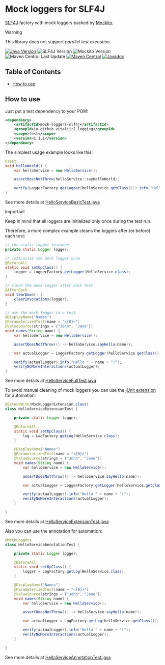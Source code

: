 # Mock loggers for SLF4J

[SLF4J][slf4j] factory with mock loggers backed by [Mockito][].

> [!WARNING]
> This library does not support _parallel test execution_.

[![Java Version][java-version]][jdk-download]
![SLF4J Version][slf4j-version]
![Mockito Version][mockito-version]  
![Maven Central Last Update][maven-central-last-update]
[![Maven Central][maven-central]][maven-central-link]
[![Javadoc][javadoc]][javadoc-link]

## Table of Contents

<!--ts-->
* [How to use](#how-to-use)

<!-- Created by https://github.com/ekalinin/github-markdown-toc -->
<!-- Added by: r2, at: Sun Feb  9 09:27:55 PM EET 2025 -->

<!--te-->

## How to use

Just put a test dependency to your POM:

```xml
<dependency>
    <artifactId>mock-loggers-slf4j</artifactId>
    <groupId>io.github.vitalijr2.logging</groupId>
    <scope>test</scope>
    <version>1.1.1</version>
</dependency>
```

The simplest usage example looks like this:

```java
@Test
void helloWorld() {
    var helloService = new HelloService();

    assertDoesNotThrow(helloService::sayHelloWorld);

    verify(LoggerFactory.getLogger(helloService.getClass())).info("Hello World!");
}
```

See more details at [HelloServiceBasicTest.java](src/it/hello-slf4j-world/src/test/java/example/hello/HelloServiceBasicTest.java)

> [!IMPORTANT]
> Keep in mind that all loggers are initialized only once during the test run.

Therefore, a more complex example cleans the loggers after (or before)
each test:

```java
// the static logger instance
private static Logger logger;

// initialize the mock logger once
@BeforeAll
static void setUpClass() {
    logger = LoggerFactory.getLogger(HelloService.class);
}

// clean the mock logger after each test
@AfterEach
void tearDown() {
    clearInvocations(logger);
}

// use the mock logger in a test
@DisplayName("Names")
@ParameterizedTest(name = "<{0}>")
@ValueSource(strings = {"John", "Jane"})
void names(String name) {
    var helloService = new HelloService();

    assertDoesNotThrow(() -> helloService.sayHello(name));

    var actualLogger = LoggerFactory.getLogger(helloService.getClass());

    verify(actualLogger).info("Hello " + name + "!");
    verifyNoMoreInteractions(actualLogger);
}
```

See more details at [HelloServiceFullTest.java](src/it/hello-slf4j-world/src/test/java/example/hello/HelloServiceFullTest.java)

To avoid manual cleaning of mock loggers you can use
the [jUnit extension][junit-extension] for automation:

```java
@ExtendWith(MockLoggerExtension.class)
class HelloServiceExtensionTest {

    private static Logger logger;

    @BeforeAll
    static void setUpClass() {
        log = LogFactory.getLog(HelloService.class);
    }

    @DisplayName("Names")
    @ParameterizedTest(name = "<{0}>")
    @ValueSource(strings = {"John", "Jane"})
    void names(String name) {
        var helloService = new HelloService();

        assertDoesNotThrow(() -> helloService.sayHello(name));

        var actualLogger = LoggerFactory.getLogger(helloService.getClass());

        verify(actualLogger).info("Hello " + name + "!");
        verifyNoMoreInteractions(actualLogger);
    }

}
```

See more details at [HelloServiceExtensionTest.java](src/it/hello-slf4j-world/src/test/java/example/hello/HelloServiceExtensionTest.java)

Also you can use the annotation for automation:

```java
@MockLoggers
class HelloServiceAnnotationTest {

    private static Logger logger;

    @BeforeAll
    static void setUpClass() {
        logger = LogFactory.getLog(HelloService.class);
    }

    @DisplayName("Names")
    @ParameterizedTest(name = "<{0}>")
    @ValueSource(strings = {"John", "Jane"})
    void names(String name) {
        var helloService = new HelloService();

        assertDoesNotThrow(() -> helloService.sayHello(name));

        var actualLogger = LogFactory.getLog(helloService.getClass());

        verify(actualLogger).info("Hello " + name + "!");
        verifyNoMoreInteractions(actualLogger);
    }

}
```

See more details at [HelloServiceAnnotationTest.java](src/it/hello-slf4j-world/src/test/java/example/hello/HelloServiceAnnotationTest.java)

[slf4j]: https://www.slf4j.org/

[Mockito]: https://site.mockito.org

[java-version]: https://img.shields.io/static/v1?label=Java&message=11&color=blue&logoColor=E23D28

[jdk-download]: https://www.oracle.com/java/technologies/downloads/#java11

[slf4j-version]: https://img.shields.io/static/v1?label=SLF4J&message=2.0.16&color=blue&logoColor=E23D28

[mockito-version]: https://img.shields.io/static/v1?label=Mockito&message=5.15.2&color=blue&logoColor=E23D28

[maven-central-last-update]: https://img.shields.io/maven-central/last-update/io.github.vitalijr2.logging/mock-loggers-slf4j

[maven-central]: https://img.shields.io/maven-central/v/io.github.vitalijr2.logging/mock-loggers-slf4j

[maven-central-link]: https://central.sonatype.com/artifact/io.github.vitalijr2.logging/mock-loggers-slf4j?smo=true

[javadoc]: https://javadoc.io/badge2/io.github.vitalijr2.logging/mock-loggers-slf4j/javadoc.svg

[javadoc-link]: https://javadoc.io/doc/io.github.vitalijr2.logging/mock-loggers-slf4j

[junit-extension]: ../core/
